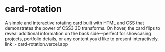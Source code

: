  # card-rotation
A simple and interactive rotating card built with HTML and CSS that demonstrates the power of CSS3 3D transforms. On hover, the card flips to reveal additional information on the back side—perfect for showcasing projects, portfolio details, or any content you’d like to present interactively.
link :- card-rotation.vercel.app

